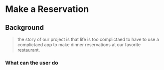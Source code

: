 # Make a Reservation
## Background
> the story of our project is that life is too complictaed to have to use a complictaed app to make dinner reservations at our favorite restaurant.

### What can the user do
